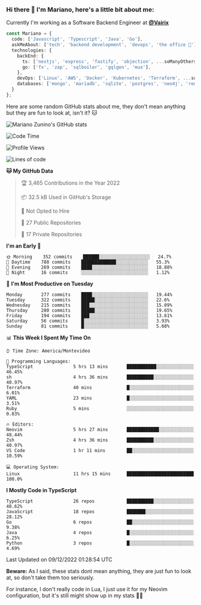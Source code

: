 ### Hi there 👋 I'm Mariano, here's a little bit about me:

Currently I'm working as a Software Backend Engineer at [**@Vairix**](https://vairix.com)

```ts
const Mariano = {
  code: ['Javascript', 'Typescript', 'Java', 'Go'],
  askMeAbout: ['tech', 'backend development', 'devops', 'the office 💼'],
  technologies: {
    backEnd: {
      ts: ['nestjs', 'express', 'fastify', 'objection', ...soManyOthersFrameworks],
      go: ['fx', 'zap', 'sqlboiler', 'gqlgen', 'mux'],
    },
    devOps: ['Linux', 'AWS', 'Docker', 'Kubernetes', 'Terraform', ...soManyOthersTools],
    databases: ['mongo', 'mariadb', 'sqlite', 'postgres', 'neo4j', 'redis'],
  }
};
```

Here are some random GitHub stats about me, they don't mean anything but they are fun to look at, isn't it? 🐱

![Mariano Zunino's GitHub stats](https://github-readme-stats.vercel.app/api?username=marianozunino&count_private=true&show_icons=true&theme=radical)

<!--START_SECTION:waka-->
![Code Time](http://img.shields.io/badge/Code%20Time-365%20hrs%2049%20mins-blue)

![Profile Views](http://img.shields.io/badge/Profile%20Views-6-blue)

![Lines of code](https://img.shields.io/badge/From%20Hello%20World%20I%27ve%20Written-376%20Thousand%20lines%20of%20code-blue)

**🐱 My GitHub Data** 

> 🏆 3,465 Contributions in the Year 2022
 > 
> 📦 32.5 kB Used in GitHub's Storage 
 > 
> 🚫 Not Opted to Hire
 > 
> 📜 27 Public Repositories 
 > 
> 🔑 17 Private Repositories  
 > 
**I'm an Early 🐤** 

```text
🌞 Morning    352 commits    ██████░░░░░░░░░░░░░░░░░░░   24.7% 
🌆 Daytime    788 commits    █████████████░░░░░░░░░░░░   55.3% 
🌃 Evening    269 commits    ████░░░░░░░░░░░░░░░░░░░░░   18.88% 
🌙 Night      16 commits     ░░░░░░░░░░░░░░░░░░░░░░░░░   1.12%

```
📅 **I'm Most Productive on Tuesday** 

```text
Monday       277 commits    ████░░░░░░░░░░░░░░░░░░░░░   19.44% 
Tuesday      322 commits    █████░░░░░░░░░░░░░░░░░░░░   22.6% 
Wednesday    215 commits    ███░░░░░░░░░░░░░░░░░░░░░░   15.09% 
Thursday     280 commits    █████░░░░░░░░░░░░░░░░░░░░   19.65% 
Friday       194 commits    ███░░░░░░░░░░░░░░░░░░░░░░   13.61% 
Saturday     56 commits     █░░░░░░░░░░░░░░░░░░░░░░░░   3.93% 
Sunday       81 commits     █░░░░░░░░░░░░░░░░░░░░░░░░   5.68%

```


📊 **This Week I Spent My Time On** 

```text
⌚︎ Time Zone: America/Montevideo

💬 Programming Languages: 
TypeScript               5 hrs 13 mins       ███████████░░░░░░░░░░░░░░   46.45% 
sh                       4 hrs 36 mins       ██████████░░░░░░░░░░░░░░░   40.97% 
Terraform                40 mins             █░░░░░░░░░░░░░░░░░░░░░░░░   6.01% 
YAML                     23 mins             █░░░░░░░░░░░░░░░░░░░░░░░░   3.51% 
Ruby                     5 mins              ░░░░░░░░░░░░░░░░░░░░░░░░░   0.83%

🔥 Editors: 
Neovim                   5 hrs 27 mins       ████████████░░░░░░░░░░░░░   48.44% 
Zsh                      4 hrs 36 mins       ██████████░░░░░░░░░░░░░░░   40.97% 
VS Code                  1 hr 11 mins        ██░░░░░░░░░░░░░░░░░░░░░░░   10.59%

💻 Operating System: 
Linux                    11 hrs 15 mins      █████████████████████████   100.0%

```

**I Mostly Code in TypeScript** 

```text
TypeScript               26 repos            ██████████░░░░░░░░░░░░░░░   40.62% 
JavaScript               18 repos            ███████░░░░░░░░░░░░░░░░░░   28.12% 
Go                       6 repos             ██░░░░░░░░░░░░░░░░░░░░░░░   9.38% 
Java                     4 repos             █░░░░░░░░░░░░░░░░░░░░░░░░   6.25% 
Python                   3 repos             █░░░░░░░░░░░░░░░░░░░░░░░░   4.69%

```



 Last Updated on 09/12/2022 01:28:54 UTC
<!--END_SECTION:waka-->

**Beware:** As I said, these stats dont mean anything, they are just fun to look at, so don't take them too seriously.

For instance, I don't really code in Lua, I just use it for my Neovim configuration, but it's still might show up in my stats 🤷‍♂️
